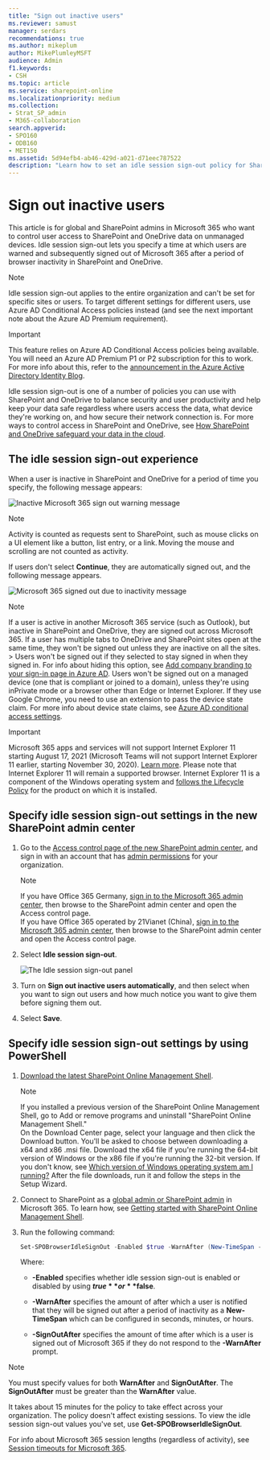 ```yaml
---
title: "Sign out inactive users"
ms.reviewer: samust
manager: serdars
recommendations: true
ms.author: mikeplum
author: MikePlumleyMSFT
audience: Admin
f1.keywords:
- CSH
ms.topic: article
ms.service: sharepoint-online
ms.localizationpriority: medium
ms.collection:  
- Strat_SP_admin
- M365-collaboration
search.appverid:
- SPO160
- ODB160
- MET150
ms.assetid: 5d94efb4-ab46-429d-a021-d71eec787522
description: "Learn how to set an idle session sign-out policy for SharePoint and OneDrive browser sessions on unmanaged devices."
---
```


# Sign out inactive users

This article is for global and SharePoint admins in Microsoft 365 who want to control user access to SharePoint and OneDrive data on unmanaged devices. Idle session sign-out lets you specify a time at which users are warned and subsequently signed out of Microsoft 365 after a period of browser inactivity in SharePoint and OneDrive. 
  
> [!NOTE]
> Idle session sign-out applies to the entire organization and can't be set for specific sites or users.  To target different settings for different users, use Azure AD Conditional Access policies instead (and see the next important note about the Azure AD Premium requirement).
 
> [!IMPORTANT]
> This feature relies on Azure AD Conditional Access policies being available. You will need an Azure AD Premium P1 or P2 subscription for this to work. For more info about this, refer to the [announcement in the Azure Active Directory Identity Blog](https://techcommunity.microsoft.com/t5/azure-active-directory-identity/conditional-access-8220-limited-access-8221-policies-for/ba-p/245228).

Idle session sign-out is one of a number of policies you can use with SharePoint and OneDrive to balance security and user productivity and help keep your data safe regardless where users access the data, what device they're working on, and how secure their network connection is. For more ways to control access in SharePoint and OneDrive, see [How SharePoint and OneDrive safeguard your data in the cloud](safeguarding-your-data.md).
  
## The idle session sign-out experience

When a user is inactive in SharePoint and OneDrive for a period of time you specify, the following message appears:
  
![Inactive Microsoft 365 sign out warning message](media/80c0d10b-df78-4e3c-9df0-b94a923b3871.png)
  
> [!NOTE]
> Activity is counted as requests sent to SharePoint, such as mouse clicks on a UI element like a button, list entry, or a link. Moving the mouse and scrolling are not counted as activity.
  
If users don't select **Continue**, they are automatically signed out, and the following message appears.
  
![Microsoft 365 signed out due to inactivity message](media/acc48304-dacd-41db-a4b6-8702cb6afa04.png)
  
> [!NOTE]
> If a user is active in another Microsoft 365 service (such as Outlook), but inactive in SharePoint and OneDrive, they are signed out across Microsoft 365. If a user has multiple tabs to OneDrive and SharePoint sites open at the same time, they won't be signed out unless they are inactive on all the sites. > Users won't be signed out if they selected to stay signed in when they signed in. For info about hiding this option, see [Add company branding to your sign-in page in Azure AD](/azure/active-directory/fundamentals/customize-branding). Users won't be signed out on a managed device (one that is compliant or joined to a domain), unless they're using inPrivate mode or a browser other than Edge or Internet Explorer. If they use Google Chrome, you need to use an extension to pass the device state claim. For more info about device state claims, see [Azure AD conditional access settings](/azure/active-directory/conditional-access/concept-conditional-access-conditions). 

> [!IMPORTANT]
> Microsoft 365 apps and services will not support Internet Explorer 11 starting August 17, 2021 (Microsoft Teams will not support Internet Explorer 11 earlier, starting November 30, 2020). [Learn more](https://aka.ms/AA97tsw). Please note that Internet Explorer 11 will remain a supported browser. Internet Explorer 11 is a component of the Windows operating system and [follows the Lifecycle Policy](/lifecycle/faq/internet-explorer-microsoft-edge) for the product on which it is installed. 
  
## Specify idle session sign-out settings in the new SharePoint admin center

1. Go to the [Access control page of the new SharePoint admin center](https://admin.microsoft.com/sharepoint?page=accessControl&modern=true), and sign in with an account that has [admin permissions](./sharepoint-admin-role.md) for your organization.

   > [!NOTE]
   > If you have Office 365 Germany, [sign in to the Microsoft 365 admin center](https://go.microsoft.com/fwlink/p/?linkid=848041), then browse to the SharePoint admin center and open the Access control page. <br>If you have Office 365 operated by 21Vianet (China), [sign in to the Microsoft 365 admin center](https://go.microsoft.com/fwlink/p/?linkid=850627), then browse to the SharePoint admin center and open the Access control page.

2. Select **Idle session sign-out**.

    ![The Idle session sign-out panel](media/idle-session-sign-out.png)

3. Turn on **Sign out inactive users automatically**, and then select when you want to sign out users and how much notice you want to give them before signing them out.

4. Select **Save**.

## Specify idle session sign-out settings by using PowerShell
  
1. [Download the latest SharePoint Online Management Shell](https://go.microsoft.com/fwlink/p/?LinkId=255251).

    > [!NOTE]
    > If you installed a previous version of the SharePoint Online Management Shell, go to Add or remove programs and uninstall "SharePoint Online Management Shell." <br>On the Download Center page, select your language and then click the Download button. You'll be asked to choose between downloading a x64 and x86 .msi file. Download the x64 file if you're running the 64-bit version of Windows or the x86 file if you're running the 32-bit version. If you don't know, see [Which version of Windows operating system am I running?](https://support.microsoft.com/help/13443/windows-which-operating-system) After the file downloads, run it and follow the steps in the Setup Wizard.

2. Connect to SharePoint as a [global admin or SharePoint admin](./sharepoint-admin-role.md) in Microsoft 365. To learn how, see [Getting started with SharePoint Online Management Shell](/powershell/sharepoint/sharepoint-online/connect-sharepoint-online).
    
3. Run the following command:
    
   ```PowerShell
   Set-SPOBrowserIdleSignOut -Enabled $true -WarnAfter (New-TimeSpan -Seconds 2700) -SignOutAfter (New-TimeSpan -Seconds 3600) 
   ```

   Where:
    
   - **-Enabled** specifies whether idle session sign-out is enabled or disabled by using **$true** or **$false**.
    
   - **-WarnAfter** specifies the amount of after which a user is notified that they will be signed out after a period of inactivity as a **New-TimeSpan** which can be configured in seconds, minutes, or hours. 
    
   - **-SignOutAfter** specifies the amount of time after which is a user is signed out of Microsoft 365 if they do not respond to the **-WarnAfter** prompt.
    
> [!NOTE]
> You must specify values for both **WarnAfter** and **SignOutAfter**. The **SignOutAfter** must be greater than the **WarnAfter** value.
> 
> It takes about 15 minutes for the policy to take effect across your organization. The policy doesn't affect existing sessions. To view the idle session sign-out values you've set, use **Get-SPOBrowserIdleSignOut**.
> 
> For info about Microsoft 365 session lengths (regardless of activity), see [Session timeouts for Microsoft 365](/office365/enterprise/session-timeouts).